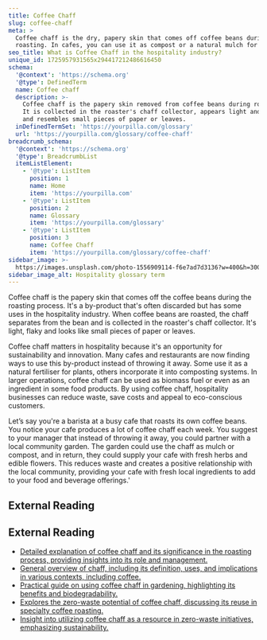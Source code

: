 ```yaml
---
title: Coffee Chaff
slug: coffee-chaff
meta: >
  Coffee chaff is the dry, papery skin that comes off coffee beans during
  roasting. In cafes, you can use it as compost or a natural mulch for plants.
seo_title: What is Coffee Chaff in the hospitality industry?
unique_id: 1725957931565x294417212486616450
schema:
  '@context': 'https://schema.org'
  '@type': DefinedTerm
  name: Coffee chaff
  description: >-
    Coffee chaff is the papery skin removed from coffee beans during roasting.
    It is collected in the roaster's chaff collector, appears light and flaky,
    and resembles small pieces of paper or leaves.
  inDefinedTermSet: 'https://yourpilla.com/glossary'
  url: 'https://yourpilla.com/glossary/coffee-chaff'
breadcrumb_schema:
  '@context': 'https://schema.org'
  '@type': BreadcrumbList
  itemListElement:
    - '@type': ListItem
      position: 1
      name: Home
      item: 'https://yourpilla.com'
    - '@type': ListItem
      position: 2
      name: Glossary
      item: 'https://yourpilla.com/glossary'
    - '@type': ListItem
      position: 3
      name: Coffee Chaff
      item: 'https://yourpilla.com/glossary/coffee-chaff'
sidebar_image: >-
  https://images.unsplash.com/photo-1556909114-f6e7ad7d3136?w=400&h=300&fit=crop&auto=format
sidebar_image_alt: Hospitality glossary term
---
```


Coffee chaff is the papery skin that comes off the coffee beans during the roasting process. It's a by-product that's often discarded but has some uses in the hospitality industry. When coffee beans are roasted, the chaff separates from the bean and is collected in the roaster's chaff collector. It's light, flaky and looks like small pieces of paper or leaves.

Coffee chaff matters in hospitality because it's an opportunity for sustainability and innovation. Many cafes and restaurants are now finding ways to use this by-product instead of throwing it away. Some use it as a natural fertiliser for plants, others incorporate it into composting systems. In larger operations, coffee chaff can be used as biomass fuel or even as an ingredient in some food products. By using coffee chaff, hospitality businesses can reduce waste, save costs and appeal to eco-conscious customers.

Let’s say you're a barista at a busy cafe that roasts its own coffee beans. You notice your cafe produces a lot of coffee chaff each week. You suggest to your manager that instead of throwing it away, you could partner with a local community garden. The garden could use the chaff as mulch or compost, and in return, they could supply your cafe with fresh herbs and edible flowers. This reduces waste and creates a positive relationship with the local community, providing your cafe with fresh local ingredients to add to your food and beverage offerings.'

## External Reading



## External Reading

*   [Detailed explanation of coffee chaff and its significance in the roasting process, providing insights into its role and management.](https://blackturtlecoffee.com/blogs/black-turtle-times/what-is-chaff-and-why-is-it-important-in-coffee-roasting)
*   [General overview of chaff, including its definition, uses, and implications in various contexts, including coffee.](https://en.wikipedia.org/wiki/Chaff)
*   [Practical guide on using coffee chaff in gardening, highlighting its benefits and biodegradability.](https://detourcoffee.com/blogs/news/feed-your-garden-with-coffee-chaff)
*   [Explores the zero-waste potential of coffee chaff, discussing its reuse in specialty coffee roasting.](https://mtpak.coffee/2021/06/zero-waste-what-is-chaff-how-can-specialty-roasters-reuse-it)
*   [Insight into utilizing coffee chaff as a resource in zero-waste initiatives, emphasizing sustainability.](https://impactroasters.dk/blogs/news/the-pursuit-of-a-zero-waste-coffee-chaff-as-a-resource)
